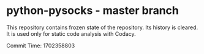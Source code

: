 # python-pysocks - master branch

This repository contains frozen state of the repository.
Its history is cleared. It is used only for static code
analysis with Codacy.

Commit Time: 1702358803